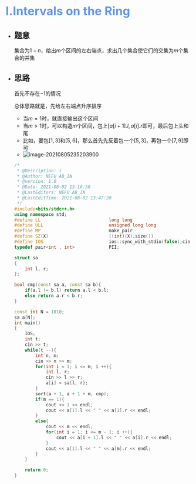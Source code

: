 # <font color=#6495ED size=6>I.Intervals on the Ring</font>

* ## 题意

  集合为$1-n$，给出$m$个区间的左右端点，求出几个集合使它们的交集为$m$​个集合的并集

* ## 思路

  首先不存在$-1$的情况

  总体思路就是，先给左右端点升序排序

  * 当$m = 1$时，就直接输出这个区间
  * 当$m > 1$时，可以构造$m$​个区间，包上$[a[i+1].l, a[i].r$即可，最后包上头和尾
  * 比如，要包$[1,3]$和$[5,6]$，那么首先先反着包一个$[5,3]$，再包一个$[7,9]$即可
  * ![image-20210805235203900](C:\Users\liusy\AppData\Roaming\Typora\typora-user-images\image-20210805235203900.png)

  

  ```cpp
  /*
   * @Description: i
   * @Author: NEFU AB_IN
   * @version: 1.0
   * @Date: 2021-08-02 13:16:58
   * @LastEditors: NEFU AB_IN
   * @LastEditTime: 2021-08-02 13:47:20
   */
  #include<bits/stdc++.h>
  using namespace std;
  #define LL                          long long
  #define ULL                         unsigned long long
  #define MP                          make_pair
  #define SZ(X)                       ((int)(X).size())
  #define IOS                         ios::sync_with_stdio(false);cin.tie(0);cout.tie(0);
  typedef pair<int , int>             PII;
  
  struct sa
  {
      int l, r;
  };
  
  bool cmp(const sa a, const sa b){
      if(a.l != b.l) return a.l < b.l;
      else return a.r < b.r;
  }
  
  const int N = 1010;
  sa a[N];
  int main()
  {
      IOS;
      int t;
      cin >> t;
      while(t --){
          int n, m;
          cin >> n >> m;
          for(int i = 1; i <= m; i ++){
              int l, r;
              cin >> l >> r;
              a[i] = sa{l, r};
          }
          sort(a + 1, a + 1 + m, cmp);
          if(m == 1){
              cout << 1 << endl;
              cout << a[1].l << " " << a[1].r << endl;
          }
          else{
              cout << m << endl;
              for(int i = 1; i <= m - 1; i ++){
                  cout << a[i + 1].l << " " << a[i].r << endl;
              }
              cout << a[1].l << " " << a[m].r << endl;
          }
      }
  
      return 0;
  }
  ```

  